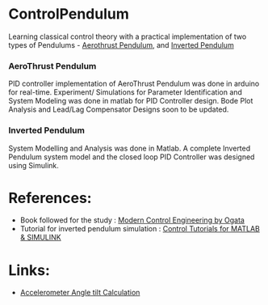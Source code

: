 # ControlPendulum
Learning classical control theory with a practical implementation of two types of Pendulums - [Aerothrust Pendulum](http://aeropendulum.arizona.edu/), and [Inverted Pendulum](http://ctms.engin.umich.edu/CTMS/index.php?example=BallBeam&section=SystemModeling) 

### AeroThrust Pendulum
PID controller implementation of AeroThrust Pendulum was done in arduino for real-time.
Experiment/ Simulations for Parameter Identification and System Modeling was done in matlab for PID Controller design.
Bode Plot Analysis and Lead/Lag Compensator Designs soon to be updated.

### Inverted Pendulum
System Modelling and Analysis was done in Matlab.
A complete Inverted Pendulum system model and the closed loop PID Controller was designed using Simulink.

# References:
- Book followed for the study : [Modern Control Engineering by Ogata](https://www.digikey.com/en/articles/techzone/2011/may/using-an-accelerometer-for-inclination-sensing)
- Tutorial for inverted pendulum simulation : [Control Tutorials for MATLAB & SIMULINK](http://ctms.engin.umich.edu/CTMS/index.php?example=InvertedPendulum&section=SystemAnalysis)
# Links:
- [Accelerometer Angle tilt Calculation](https://www.digikey.com/en/articles/techzone/2011/may/using-an-accelerometer-for-inclination-sensing1)


